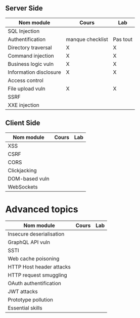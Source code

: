 ##  Server Side
| Nom module | Cours | Lab |
| ------- | -------- | -------- |
| SQL Injection |  |  | 
| Authentification | manque checklist  | Pas tout | 
| Directory traversal | X | X | 
| Command injection | X | X | 
| Business logic vuln | X | X | 
| Information disclosure | X | X | 
| Access control |  |  | 
| File upload vuln | X | X | 
| SSRF |  |  | 
| XXE injection |  |  | 

##  Client Side

| Nom module | Cours | Lab |
| ------- | -------- | -------- |
| XSS |  |  | 
| CSRF |  |  | 
| CORS |  |  | 
| Clickjacking |  |  | 
| DOM-based vuln |  |  | 
| WebSockets |  |  | 

# Advanced topics


| Nom module | Cours | Lab |
| ------- | -------- | -------- |
| Insecure deserialisation |  |  | 
| GraphQL API vuln |  |  | 
| SSTI |  |  | 
| Web cache poisoning |  |  | 
| HTTP Host header attacks |  |  | 
| HTTP request smuggling |  |  | 
| OAuth authentification |  |  | 
| JWT attacks |  |  | 
| Prototype pollution |  |  | 
| Essential skills |  |  | 

